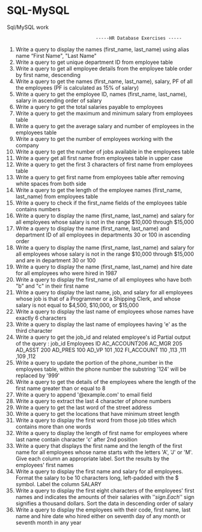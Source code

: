 # SQL-MySQL
Sql/MySQL work

                                     -----HR Database Exercises -----
                             
1. Write a query to display the names (first_name, last_name) using alias name “First Name", "Last Name"
2. Write a query to get unique department ID from employee table
3. Write a query to get all employee details from the employee table order by first name, descending
4. Write a query to get the names (first_name, last_name), salary, PF of all the employees (PF is
calculated as 15% of salary)
5. Write a query to get the employee ID, names (first_name, last_name), salary in ascending order of
salary
6. Write a query to get the total salaries payable to employees
7. Write a query to get the maximum and minimum salary from employees table
8. Write a query to get the average salary and number of employees in the employees table
9. Write a query to get the number of employees working with the company
10. Write a query to get the number of jobs available in the employees table
11. Write a query get all first name from employees table in upper case
12. Write a query to get the first 3 characters of first name from employees table
13. Write a query to get first name from employees table after removing white spaces from both side
14. Write a query to get the length of the employee names (first_name, last_name) from employees table
15. Write a query to check if the first_name fields of the employees table contains numbers
16. Write a query to display the name (first_name, last_name) and salary for all employees whose salary is
not in the range $10,000 through $15,000
17. Write a query to display the name (first_name, last_name) and department ID of all employees in
departments 30 or 100 in ascending order
18. Write a query to display the name (first_name, last_name) and salary for all employees whose salary is
not in the range $10,000 through $15,000 and are in department 30 or 100
19. Write a query to display the name (first_name, last_name) and hire date for all employees who were
hired in 1987
20. Write a query to display the first_name of all employees who have both "b" and "c" in their first name
21. Write a query to display the last name, job, and salary for all employees whose job is that of a
Programmer or a Shipping Clerk, and whose salary is not equal to $4,500, $10,000, or $15,000
22. Write a query to display the last name of employees whose names have exactly 6 characters
23. Write a query to display the last name of employees having 'e' as the third character
24. Write a query to get the job_id and related employee's id
Partial output of the query :
job_id Employees ID
AC_ACCOUNT206
AC_MGR 205
AD_ASST 200
AD_PRES 100
AD_VP 101 ,102
FI_ACCOUNT 110 ,113 ,111 ,109 ,112
25. Write a query to update the portion of the phone_number in the employees table, within the phone
number the substring '124' will be replaced by '999'
26. Write a query to get the details of the employees where the length of the first name greater than or
equal to 8
27. Write a query to append '@example.com' to email field
28. Write a query to extract the last 4 character of phone numbers
29. Write a query to get the last word of the street address
30. Write a query to get the locations that have minimum street length
31. Write a query to display the first word from those job titles which contains more than one words
32. Write a query to display the length of first name for employees where last name contain character 'c'
after 2nd position
33. Write a query that displays the first name and the length of the first name for all employees whose
name starts with the letters 'A', 'J' or 'M'. Give each column an appropriate label. Sort the results by the
employees' first names
34. Write a query to display the first name and salary for all employees. Format the salary to be 10
characters long, left-padded with the $ symbol. Label the column SALARY
35. Write a query to display the first eight characters of the employees' first names and indicates the
amounts of their salaries with '$' sign. Each '$' sign signifies a thousand dollars. Sort the data in
descending order of salary
36. Write a query to display the employees with their code, first name, last name and hire date who hired
either on seventh day of any month or seventh month in any year
